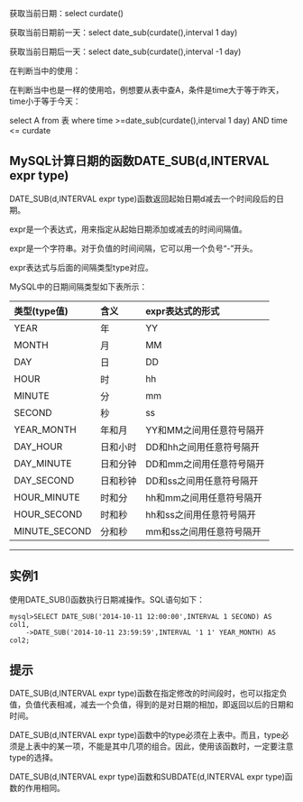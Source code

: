 获取当前日期：select curdate() 

获取当前日期前一天：select date_sub(curdate(),interval 1 day)

获取当前日期后一天：select date_sub(curdate(),interval -1 day)

 

在判断当中的使用：

在判断当中也是一样的使用哈，例想要从表中查A，条件是time大于等于昨天，time小于等于今天：

select A from 表 where time >=date_sub(curdate(),interval 1 day) AND time <= curdate





## MySQL计算日期的函数DATE_SUB(d,INTERVAL expr type)

DATE_SUB(d,INTERVAL expr type)函数返回起始日期d减去一个时间段后的日期。

expr是一个表达式，用来指定从起始日期添加或减去的时间间隔值。

expr是一个字符串。对于负值的时间间隔，它可以用一个负号“-”开头。

expr表达式与后面的间隔类型type对应。

MySQL中的日期间隔类型如下表所示：

| 类型(type值)  | 含义     | expr表达式的形式         |
| :------------ | :------- | :----------------------- |
| YEAR          | 年       | YY                       |
| MONTH         | 月       | MM                       |
| DAY           | 日       | DD                       |
| HOUR          | 时       | hh                       |
| MINUTE        | 分       | mm                       |
| SECOND        | 秒       | ss                       |
| YEAR_MONTH    | 年和月   | YY和MM之间用任意符号隔开 |
| DAY_HOUR      | 日和小时 | DD和hh之间用任意符号隔开 |
| DAY_MINUTE    | 日和分钟 | DD和mm之间用任意符号隔开 |
| DAY_SECOND    | 日和秒钟 | DD和ss之间用任意符号隔开 |
| HOUR_MINUTE   | 时和分   | hh和mm之间用任意符号隔开 |
| HOUR_SECOND   | 时和秒   | hh和ss之间用任意符号隔开 |
| MINUTE_SECOND | 分和秒   | mm和ss之间用任意符号隔开 |

------

## 实例1

使用DATE_SUB()函数执行日期减操作。SQL语句如下：

```
mysql>SELECT DATE_SUB('2014-10-11 12:00:00',INTERVAL 1 SECOND) AS col1,
    ->DATE_SUB('2014-10-11 23:59:59',INTERVAL '1 1' YEAR_MONTH) AS col2;
```

## 提示

DATE_SUB(d,INTERVAL expr type)函数在指定修改的时间段时，也可以指定负值，负值代表相减，减去一个负值，得到的是对日期的相加，即返回以后的日期和时间。

DATE_SUB(d,INTERVAL expr type)函数中的type必须在上表中。而且，type必须是上表中的某一项，不能是其中几项的组合。因此，使用该函数时，一定要注意type的选择。

DATE_SUB(d,INTERVAL expr type)函数和SUBDATE(d,INTERVAL expr type)函数的作用相同。